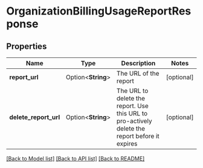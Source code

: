 # OrganizationBillingUsageReportResponse

## Properties

Name | Type | Description | Notes
------------ | ------------- | ------------- | -------------
**report_url** | Option<**String**> | The URL of the report | [optional]
**delete_report_url** | Option<**String**> | The URL to delete the report. Use this URL to pro-actively delete the report before it expires | [optional]

[[Back to Model list]](../README.md#documentation-for-models) [[Back to API list]](../README.md#documentation-for-api-endpoints) [[Back to README]](../README.md)


